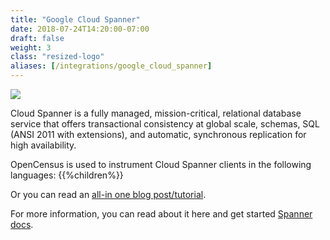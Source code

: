 ```yaml
---
title: "Google Cloud Spanner"
date: 2018-07-24T14:20:00-07:00
draft: false
weight: 3
class: "resized-logo"
aliases: [/integrations/google_cloud_spanner]
---
```


![](/images/cloud_spanner.png)

Cloud Spanner is a fully managed, mission-critical, relational database service that offers transactional consistency at
global scale, schemas, SQL (ANSI 2011 with extensions), and automatic, synchronous replication for high availability.

OpenCensus is used to instrument Cloud Spanner clients in the following languages:
{{%children%}}

Or you can read an [all-in one blog post/tutorial](https://medium.com/@orijtech/cloud-spanner-instrumented-by-opencensus-and-exported-to-stackdriver-6ed61ed6ab4e).

For more information, you can read about it here and get started [Spanner docs](https://cloud.google.com/spanner/docs).
